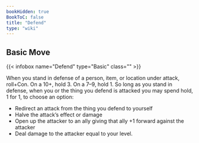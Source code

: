 ```yaml
---
bookHidden: true
BookToC: false
title: "Defend"
type: "wiki"
---
```

##  Basic Move
{{< infobox name="Defend" type="Basic" class="" >}}

When you stand in defense of a person, item, or location under attack, roll+Con. On a 10+, hold 3. On a 7–9, hold 1. So long as you stand in defense, when you or the thing you defend is attacked you may spend hold, 1 for 1, to choose an option:
- Redirect an attack from the thing you defend to yourself
- Halve the attack’s effect or damage
- Open up the attacker to an ally giving that ally +1 forward against the attacker
- Deal damage to the attacker equal to your level.